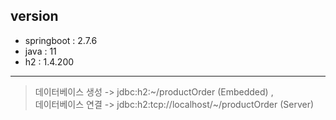 ## version

- springboot : 2.7.6
- java : 11
-  h2 : 1.4.200




---
 > 데이터베이스 생성 -> jdbc:h2:~/productOrder (Embedded) , <br>
 > 데이터베이스 연결 -> jdbc:h2:tcp://localhost/~/productOrder (Server)